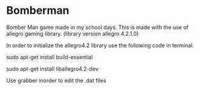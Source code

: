 Bomberman
=========

Bomber Man game made in my school days.
This is made with the use of allegro gaming library. (library version allegro 4.2.1.0)

In order to initialize the allegro4.2 library use the following code in terminal.

sudo apt-get install build-essential

sudo apt-get install liballegro4.2-dev

Use grabber inorder to edit the .dat files
